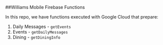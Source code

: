 ##Williams Mobile Firebase Functions

In this repo, we have functions executed with Google Cloud that prepare:

1. Daily Messages - `getEvents`
2. Events - `getDailyMessages`
3. Dining - `getDiningInfo`
